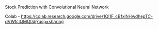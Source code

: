 Stock Prediction with Convolutional Neural Network

Colab - 
https://colab.research.google.com/drive/1QI1F_cBfxiNHwdhepTC-dVWfcIQMQ0dj?usp=sharing
